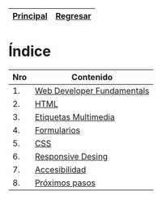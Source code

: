 [Principal](../../README.md) | [Regresar](../platzi.md)
---|---
# &Iacute;ndice

Nro | Contenido
---|---
1. | [Web Developer Fundamentals](./1-WebDeveloperFundamentals.md)
2. | [HTML](./2-Html.md)
3. | [Etiquetas Multimedia](./3-EtiquetasMultimedia.md)
4. | [Formularios](./4-Formularios.md)
5. | [CSS](./5-Css.md)
6. | [Responsive Desing](./6-ResponsiveDesing)
7. | [Accesibilidad](./7-Accesibilidad)
8. | [Pr&oacute;ximos pasos](./8-ProximosPasos)